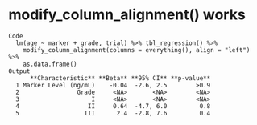 # modify_column_alignment() works

    Code
      lm(age ~ marker + grade, trial) %>% tbl_regression() %>%
        modify_column_alignment(columns = everything(), align = "left") %>%
        as.data.frame()
    Output
          **Characteristic** **Beta** **95% CI** **p-value**
      1 Marker Level (ng/mL)    -0.04  -2.6, 2.5        >0.9
      2                Grade     <NA>       <NA>        <NA>
      3                    I     <NA>       <NA>        <NA>
      4                   II     0.64  -4.7, 6.0         0.8
      5                  III      2.4  -2.8, 7.6         0.4


